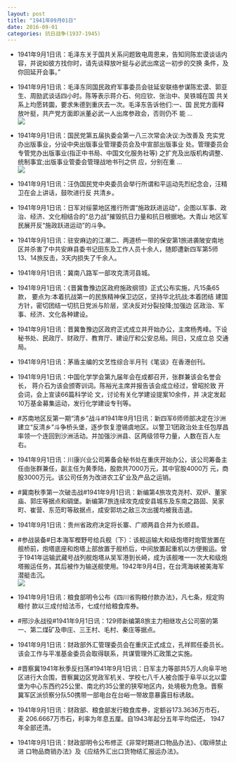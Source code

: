 ```yaml
---
layout: post
title: "1941年09月01日"
date: 2016-09-01
categories: 抗日战争(1937-1945)
---
```


<meta name="referrer" content="no-referrer" />

- 1941年9月1日讯：毛泽东关于国共关系问题致电周恩来，告知同陈宏谟谈话内 容，并说如彼方找你时，请先谈释放叶挺与必武出席这一初步的交换 条件，及你回延开会事。” 

- 1941年9月1日讯：毛泽东同国民政府军事委员会驻延安联络参谋陈宏谟、郭亚 生、周励武谈话四小时。陈等表示蒋介石、何应钦、张治中、吴铁城在国 共关系上均愿转圜，要求朱德到重庆去一次。毛泽东告诉他们:一、国 民党方面释放叶挺，共产党方面即派董必武一人出席参政会，否则仍不 能 ... <br/><img src="https://ww3.sinaimg.cn/large/aca367d8jw1f7edvmknoyj20c80ftmzg.jpg" />

- 1941年9月1日讯：国民党第五届执委会第一八三次常会决议:为改善及 充实党办出版事业，分设中央出版事业管理委员会及中宣部出版事业 处。管理委员会专管党办出版事业(指正中书局、中国文化服务社等) 之扩充及出版机构调整、统制事宜;出版事业管委会管理战地书刊之供 应，分别在重 ... <br/><img src="https://ww3.sinaimg.cn/large/aca367d8jw1f7ec4p2bzej20c8090dgy.jpg" />

- 1941年9月1日讯：汪伪国民党中央委员会举行所谓和平运动先烈纪念会，汪精 卫在会上讲话，鼓吹进行反 共清乡。 

- 1941年9月1日讯：日军对绥蒙地区推行所谓“施政跃进运动”，企图以军事、政 治、经济、文化相结合的“总力战”摧毁抗日力量和抗日根据地。大青山 地区军民展开反“施政跃进运动”的斗争。 

- 1941年9月1日讯：驻安麻边的江潮二、两道桥一带的保安第1旅进袭陂安南地区并杀害了中共安麻县委书记田东及工作人员十余人，随即遭新四军第5师13、14旅反击，3天内损失了千余人。 

- 1941年9月1日讯：冀南八路军一部攻克清河县城。 

- 1941年9月1日讯：《晋冀鲁豫边区政府施政纲领》正式公布实施，凡15条65款， 要点为:本着抗战第一的民族精神保卫边区，坚持华北抗战;本着团结 建国方针，密切团结一切抗日党派与阶层，坚决反对分裂投降;加强边 区政治、军事、经济、文化各种建设。 

- 1941年9月1日讯：晋冀鲁豫边区政府正式成立并开始办公，主席杨秀峰。下设 秘书处、民政厅、财政厅、教育厅、建设厅和公安总局。同日，又成立总 交通局。 

- 1941年9月1日讯：茅盾主编的文艺性综合半月刊《笔谈》在香港创刊。 

- 1941年9月1日讯：中国化学学会第九届年会在成都召开，张群兼该会名誉会长， 蒋介石为该会颁寄训词。陈裕光主席并报告该会成立经过，曾昭抡致 开会词，会上宣读66篇科学论 文，讨论有关化学建设提案10余件，并 决定发起10万基金募集运动，发行化学建设专刊等。 

- #苏南地区反第一期“清乡”战斗#1941年9月1日讯：新四军6师师部决定在沙洲建立“反清乡”斗争桥头堡，逐步恢复澄锡虞地区。以警卫1团政治处主任包厚昌率领一个连回到沙洲活动。并加强沙洲县、区两级领导力量，人数在百人左右。 

- 1941年9月1日讯：川康兴业公司筹备会秘书处在重庆开始办公，该公司筹备主 任由张群兼任，副主任为黄季陆，股款共7000万元，其中官股4000万 元，商股3000万元。该公司任务为改进农工矿业及产品之运销。 

- #冀南秋季第一次破击战#1941年9月1日讯：新编第4旅攻克尧村、双炉、董家庙、郭庄等据点和碉堡。新编第7旅连续攻克成安县城东及东南之路固、吴家町、崔营、东范町等敌据点，成安郭坊之敌三次出援均被我击退。 

- 1941年9月1日讯：贵州省政府决定将长寨、广顺两县合并为长顺县。 

- #参战装备#日本海军樫野号给兵舰（下）：该舰运输大和级炮塔时炮管放置在舰桥前，炮塔底座和炮塔上部放置于舰桥后，中间放置起重机以方便搬运。曾于1941年运输武藏号战列舰炮塔从吴军港到长崎，成为该舰唯一一次大和级炮塔搬运任务，其后被作为输送舰使用。1942年9月4日，在台湾海峡被美海军潜艇击沉。 <br/><img src="https://ww4.sinaimg.cn/large/aca367d8jw1f7dustyqkij20go0hoadc.jpg" />

- 1941年9月1日讯：粮食部明令公布《四川省购粮付款办法》，凡七条，规定购粮付 款以三成付给法币，七成付给粮食库券。 

- #邢沙永战役#1941年9月1日讯：129师新编第8旅主力相继攻占公司窑的第一、第二煤矿及申庄、三王村、毛村、秦庄等据点。 

- 1941年9月1日讯：财政部外汇管理委员会在重庆正式成立，孔祥熙任委员长。 该会工作与平准基金委员会取得联系，共谋管理外汇政策之实施。 

- #晋察冀1941年秋季反扫荡#1941年9月1日讯：日军主力等部共5万人向阜平地区进行大合围，晋察冀边区党政军机关、学校七八千人被合围于阜平以北以雷堡为中心东西约25公里、南北约35公里的狭窄地区内，处境极为危急。晋察冀军区派侦察分队50携带一部电台在台峪一带故意暴露目标诱敌。 

- 1941年9月1日讯：财政部、粮食部发行粮食库券，定额谷173.3636万市石，麦 206.6667万市石，利率为年息五厘。自1943年起分五年平均偿还， 1947年全部还清。 

- 1941年9月1日讯：财政部明令公布修正《非常时期进口物品办法》、《取缔禁止进 口物品商销办法》及《应结外汇出口货物结汇报运办法》。 

